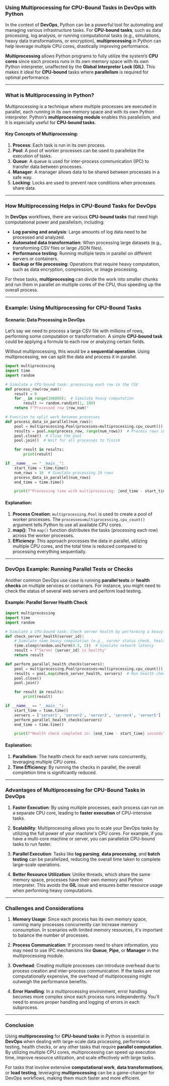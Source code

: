 ### **Using Multiprocessing for CPU-Bound Tasks in DevOps with Python**

In the context of **DevOps**, Python can be a powerful tool for automating and managing various infrastructure tasks. For **CPU-bound tasks**, such as data processing, log analysis, or running computational tasks (e.g., simulations, heavy data transformations, or encryption), **multiprocessing** in Python can help leverage multiple CPU cores, drastically improving performance.

**Multiprocessing** allows Python programs to fully utilize the system’s **CPU cores** since each process runs in its own memory space with its own Python interpreter, unaffected by the **Global Interpreter Lock (GIL)**. This makes it ideal for **CPU-bound** tasks where **parallelism** is required for optimal performance.

---

### **What is Multiprocessing in Python?**

Multiprocessing is a technique where multiple processes are executed in parallel, each running in its own memory space and with its own Python interpreter. Python’s **multiprocessing module** enables this parallelism, and it is especially useful for **CPU-bound tasks**.

#### Key Concepts of Multiprocessing:
1. **Process**: Each task is run in its own process.
2. **Pool**: A pool of worker processes can be used to parallelize the execution of tasks.
3. **Queue**: A queue is used for inter-process communication (IPC) to transfer data between processes.
4. **Manager**: A manager allows data to be shared between processes in a safe way.
5. **Locking**: Locks are used to prevent race conditions when processes share data.

---

### **How Multiprocessing Helps in CPU-Bound Tasks for DevOps**

In **DevOps** workflows, there are various **CPU-bound tasks** that need high computational power and parallelism, including:
- **Log parsing and analysis**: Large amounts of log data need to be processed and analyzed.
- **Automated data transformation**: When processing large datasets (e.g., transforming CSV files or large JSON files).
- **Performance testing**: Running multiple tests in parallel on different servers or containers.
- **Backup or file processing**: Operations that require heavy computation, such as data encryption, compression, or image processing.

For these tasks, **multiprocessing** can divide the work into smaller chunks and run them in parallel on multiple cores of the CPU, thus speeding up the overall process.

---

### **Example: Using Multiprocessing for CPU-Bound Tasks**

#### Scenario: **Data Processing in DevOps**

Let’s say we need to process a large CSV file with millions of rows, performing some computation or transformation. A simple **CPU-bound task** could be applying a formula to each row or analyzing certain fields.

Without multiprocessing, this would be a **sequential operation**. Using multiprocessing, we can split the data and process it in parallel.

```python
import multiprocessing
import time
import random

# Simulate a CPU-bound task: processing each row in the CSV
def process_row(row_num):
    result = 0
    for _ in range(100000):  # Simulate heavy computation
        result += random.randint(1, 100)
    return f"Processed row {row_num}"

# Function to split work between processes
def process_data_in_parallel(num_rows):
    pool = multiprocessing.Pool(processes=multiprocessing.cpu_count())  # Use all CPU cores
    results = pool.map(process_row, range(num_rows))  # Process rows in parallel
    pool.close()  # Close the pool
    pool.join()  # Wait for all processes to finish

    for result in results:
        print(result)

if __name__ == "__main__":
    start_time = time.time()
    num_rows = 10  # Simulate processing 10 rows
    process_data_in_parallel(num_rows)
    end_time = time.time()

    print(f"Processing time with multiprocessing: {end_time - start_time} seconds")
```

#### Explanation:
1. **Process Creation**: `multiprocessing.Pool` is used to create a pool of worker processes. The `processes=multiprocessing.cpu_count()` argument tells Python to use all available CPU cores.
2. **map()**: The `map()` function distributes the tasks (processing each row) across the worker processes.
3. **Efficiency**: This approach processes the data in parallel, utilizing multiple CPU cores, and the total time is reduced compared to processing everything sequentially.

---

### **DevOps Example: Running Parallel Tests or Checks**

Another common DevOps use case is running **parallel tests** or **health checks** on multiple services or containers. For instance, you might need to check the status of several web servers and perform load testing.

#### Example: **Parallel Server Health Check**

```python
import multiprocessing
import time
import random

# Simulate a CPU-bound task: Check server health by performing a heavy computation
def check_server_health(server_id):
    # Simulate some heavy computation (e.g., server status check, health report)
    time.sleep(random.uniform(0.5, 2))  # Simulate network latency
    result = f"Server {server_id} is healthy"
    return result

def perform_parallel_health_checks(servers):
    pool = multiprocessing.Pool(processes=multiprocessing.cpu_count())  # Maximize CPU usage
    results = pool.map(check_server_health, servers)  # Run health checks concurrently
    pool.close()
    pool.join()

    for result in results:
        print(result)

if __name__ == "__main__":
    start_time = time.time()
    servers = ['server1', 'server2', 'server3', 'server4', 'server5']  # List of servers
    perform_parallel_health_checks(servers)
    end_time = time.time()

    print(f"Health check completed in: {end_time - start_time} seconds")
```

#### Explanation:
1. **Parallelism**: The health check for each server runs concurrently, leveraging multiple CPU cores.
2. **Time Efficiency**: By running the checks in parallel, the overall completion time is significantly reduced.

---

### **Advantages of Multiprocessing for CPU-Bound Tasks in DevOps**

1. **Faster Execution**: By using multiple processes, each process can run on a separate CPU core, leading to **faster execution** of CPU-intensive tasks.
  
2. **Scalability**: Multiprocessing allows you to scale your DevOps tasks by utilizing the full power of your machine's CPU cores. For example, if you have a multi-core machine or server, you can parallelize CPU-bound tasks to run faster.

3. **Parallel Execution**: Tasks like **log parsing**, **data processing**, and **batch testing** can be parallelized, reducing the overall time taken to complete large-scale operations.

4. **Better Resource Utilization**: Unlike threads, which share the same memory space, processes have their own memory and Python interpreter. This avoids the **GIL** issue and ensures better resource usage when performing heavy computations.

---

### **Challenges and Considerations**

1. **Memory Usage**: Since each process has its own memory space, running many processes concurrently can increase memory consumption. In scenarios with limited memory resources, it's important to balance the number of processes.

2. **Process Communication**: If processes need to share information, you may need to use IPC mechanisms like **Queue**, **Pipe**, or **Manager** in the multiprocessing module.

3. **Overhead**: Creating multiple processes can introduce overhead due to process creation and inter-process communication. If the tasks are not computationally expensive, the overhead of multiprocessing might outweigh the performance benefits.

4. **Error Handling**: In a multiprocessing environment, error handling becomes more complex since each process runs independently. You'll need to ensure proper handling and logging of errors in each subprocess.

---

### **Conclusion**

Using **multiprocessing** for **CPU-bound tasks** in Python is essential in **DevOps** when dealing with large-scale data processing, performance testing, health checks, or any other tasks that require **parallel computation**. By utilizing multiple CPU cores, multiprocessing can speed up execution time, improve resource utilization, and scale effectively with large tasks.

For tasks that involve extensive **computational work**, **data transformations**, or **load testing**, leveraging **multiprocessing** can be a game-changer for DevOps workflows, making them much faster and more efficient.